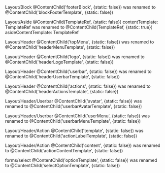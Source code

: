 Layout/Block @ContentChild('footerBlock', {static: false}) was renamed to @ContentChild('blockFooterTemplate', {static: false})

Layout/Aside @ContentChild(TemplateRef, {static: false}) contentTemplate: TemplateRef<any>
was renamed to @ContentChild(TemplateRef, {static: true}) asideContentTemplate: TemplateRef<any>

Layout/Header @ContentChild('topMenu', {static: false}) was renamed to @ContentChild('headerMenuTemplate', {static: false})

Layout/Header @ContentChild('logo', {static: false}) was renamed to @ContentChild('headerLogoTemplate', {static: false})

Layout/Header @ContentChild('userbar', {static: false}) was renamed to @ContentChild('headerUserbarTemplate', {static: false})

Layout/Header @ContentChild('actions', {static: false}) was renamed to @ContentChild('headerActionsTemplate', {static: false})

Layout/Header/Userbar @ContentChild('avatar', {static: false}) was renamed to @ContentChild('userbarAvatarTemplate', {static: false})

Layout/Header/Userbar @ContentChild('userMenu', {static: false}) was renamed to @ContentChild('userbarMenuTemplate', {static: false})

Layout/Header/Action @ContentChild('template', {static: false}) was renamed to @ContentChild('actionLabelTemplate', {static: false})

Layout/Header/Action @ContentChild('content', {static: false}) was renamed to @ContentChild('actionContentTemplate', {static: false})

forms/select @ContentChild('optionTemplate', {static: false}) was renamed to @ContentChild('selectOptionTemplate', {static: false})
